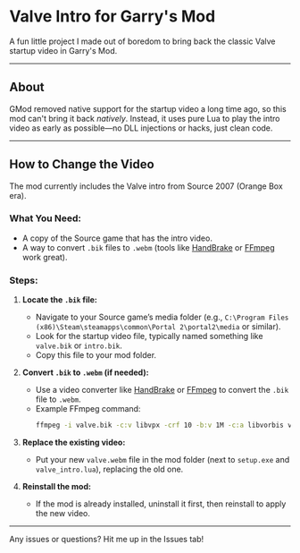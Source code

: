 # Valve Intro for Garry's Mod

A fun little project I made out of boredom to bring back the classic Valve startup video in Garry's Mod.

---

## About

GMod removed native support for the startup video a long time ago, so this mod can't bring it back *natively*. Instead, it uses pure Lua to play the intro video as early as possible—no DLL injections or hacks, just clean code.

---

## How to Change the Video

The mod currently includes the Valve intro from Source 2007 (Orange Box era).

### What You Need:
- A copy of the Source game that has the intro video.
- A way to convert `.bik` files to `.webm` (tools like [HandBrake](https://handbrake.fr/) or [FFmpeg](https://ffmpeg.org/) work great).

### Steps:
1. **Locate the `.bik` file:**
   - Navigate to your Source game’s media folder (e.g., `C:\Program Files (x86)\Steam\steamapps\common\Portal 2\portal2\media` or similar).
   - Look for the startup video file, typically named something like `valve.bik` or `intro.bik`.
   - Copy this file to your mod folder.

2. **Convert `.bik` to `.webm` (if needed):**
   - Use a video converter like [HandBrake](https://handbrake.fr/) or [FFmpeg](https://ffmpeg.org/) to convert the `.bik` file to `.webm`.
   - Example FFmpeg command:  
     ```bash
     ffmpeg -i valve.bik -c:v libvpx -crf 10 -b:v 1M -c:a libvorbis valve.webm
     ```

3. **Replace the existing video:**
   - Put your new `valve.webm` file in the mod folder (next to `setup.exe` and `valve_intro.lua`), replacing the old one.

4. **Reinstall the mod:**
   - If the mod is already installed, uninstall it first, then reinstall to apply the new video.

---

Any issues or questions? Hit me up in the Issues tab!
